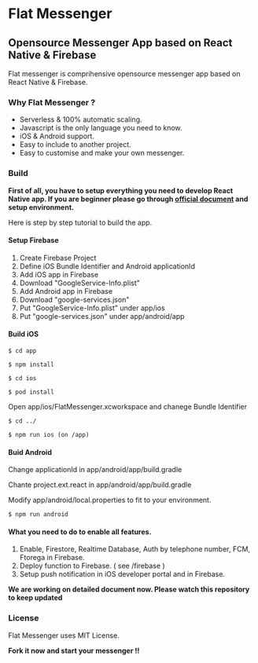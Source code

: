 
# Flat Messenger
## Opensource Messenger App based on React Native & Firebase 

Flat messenger is comprihensive opensource messenger app based on React Native & Firebase.

### Why Flat Messenger ?

- Serverless & 100% automatic scaling. 
- Javascript is the only language you need to know.
- iOS & Android support.
- Easy to include to another project.
- Easy to customise and make your own messenger.

### Build

**First of all, you have to setup everything you need to develop React Native app. If you are beginner please go through [official document](https://facebook.github.io/react-native/) and setup environment.**

Here is step by step tutorial to build the app.

#### Setup Firebase
1. Create Firebase Project
2. Define iOS Bundle Identifier and Android applicationId
3. Add iOS app in Firebase
4. Download "GoogleService-Info.plist"
5. Add Android app in Firebase 
6. Download "google-services.json"
7. Put "GoogleService-Info.plist" under app/ios
8. Put "google-services.json" under app/android/app

#### Build iOS

```$ cd app```

```$ npm install```

```$ cd ios```

```$ pod install```

Open app/ios/FlatMessenger.xcworkspace and chanege Bundle Identifier

```$ cd ../```

```$ npm run ios (on /app)```

#### Buid Android

Change applicationId in app/android/app/build.gradle

Chante project.ext.react in app/android/app/build.gradle

Modify app/android/local.properties to fit to your environment.

```$ npm run android```

#### What you need to do to enable all features.
1. Enable, Firestore, Realtime Database, Auth by telephone number, FCM, Ftorega in Firebase.
2. Deploy function to Firebase. ( see /firebase )
3. Setup push notification in iOS developer portal and in Firebase.

**We are working on detailed document now. Please watch this repository to keep updated**

### License
Flat Messenger uses MIT License.

**Fork it now and start your messenger !!**